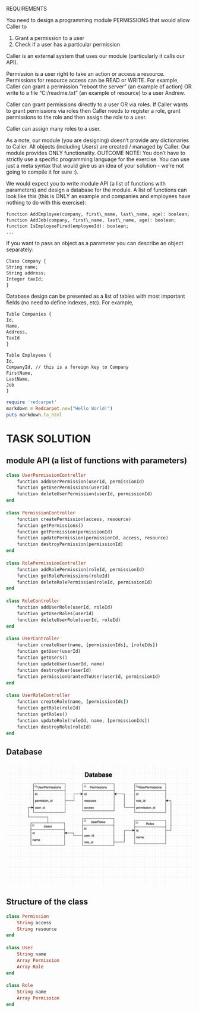 REQUIREMENTS

You need to design a programming module PERMISSIONS that would allow Caller to

1.  Grant a permission to a user
2.  Check if a user has a particular permission

Caller is an external system that uses our module (particularly it calls our API).

Permission is a user right to take an action or access a resource. Permissions for resource access can be READ or WRITE. For example, Caller can grant a permission ”reboot the server” (an example of action) OR write to a file “C:/readme.txt” (an example of resource) to a user Andrew.

Caller can grant permissions directly to a user OR via roles. If Caller wants to grant permissions via roles then Caller needs to register a role, grant permissions to the role and then assign the role to a user.

Caller can assign many roles to a user.

As a note, our module (you are designing) doesn’t provide any dictionaries to Caller. All objects (including Users) are created / managed by Caller. Our module provides ONLY functionality.
OUTCOME
NOTE: You don’t have to strictly use a specific programming language for the exercise. You can use just a meta syntax that would give us an idea of your solution - we’re not going to compile it for sure :).

We would expect you to write module API (a list of functions with parameters) and design a database for the module. A list of functions can look like this (this is ONLY an example and companies and employees have nothing to do with this exercise):

```
function AddEmployee(company, first\_name, last\_name, age): boolean;
function AddJob(company, first\_name, last\_name, age): boolean;
function IsEmployeeFired(employeeId): boolean;
...
```
If you want to pass an object as a parameter you can describe an object separately:
```
Class Company {
String name;
String address;
Integer taxId;
}
```
Database design can be presented as a list of tables with most important fields (no need to define indexes, etc). For example,
```
Table Companies {
Id,
Name,
Address,
TaxId
}
```

```
Table Employees {
Id,
CompanyId, // this is a foreign key to Company
FirstName,
LastName,
Job
}
```




```ruby
require 'redcarpet'
markdown = Redcarpet.new("Hello World!")
puts markdown.to_html
```



# TASK SOLUTION

## module API (a list of functions with parameters)
```ruby
class UserPermissionController
	function addUserPermission(userId, permissionId)
	function getUserPermissions(userId)
	function deleteUserPermission(userId, permissionId)
end

class PermissionController
	function createPermission(access, resource)
	function getPermissions()
	function getPermission(permissionId)
	function updatePermission(permissionId, access, resource)
	function destroyPermission(permissionId)
end

class RolePermissionController
	function addRolePermission(roleId, permissionId)
	function getRolePermissions(roleId)
	function deleteRolePermission(roleId, permissionId)
end

class RoleController
	function addUserRole(userId, roleId)
	function getUserRoles(userId)
	function deleteUserRole(userId, roleId)
end

class UserController
	function createUser(name, [permissionIds], [roleIds])
	function getUser(userId)
	function getUsers()
	function updateUser(userId, name)
	function destroyUser(userId)
	function permissionGrantedToUser(userId, permissionId)
end

class UserRoleController
	function createRole(name, [permissionIds])
	function getRole(roleId)
	function getRoles()
	function updateRole(roleId, name, [permissionIds])
	function destroyRole(roleId)
end
```


## Database
![Database](screenshots/ScreenShot2020-01-16.png)




##  Structure of the class
```ruby
class Permission
	String access
	String resource
end

class User 
	String name
	Array Permission
	Array Role
end

class Role 
	String name
	Array Permission
end
```

